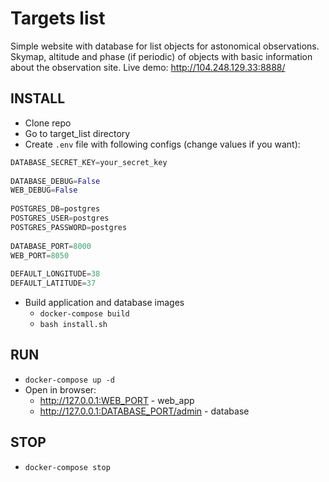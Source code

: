# Targets list

Simple website with database for list objects for astonomical observations.
Skymap, altitude and phase (if periodic) of objects with basic information about the observation site.
Live demo: http://104.248.129.33:8888/

## INSTALL
* Clone repo
* Go to target_list directory
* Create ```.env``` file with following configs (change values if you want):
```python
DATABASE_SECRET_KEY=your_secret_key    
    
DATABASE_DEBUG=False    
WEB_DEBUG=False    
   
POSTGRES_DB=postgres
POSTGRES_USER=postgres
POSTGRES_PASSWORD=postgres
   
DATABASE_PORT=8000
WEB_PORT=8050
   
DEFAULT_LONGITUDE=38    
DEFAULT_LATITUDE=37    
```
*  Build application and database images
    * ```docker-compose build``` 
    * ```bash install.sh```

## RUN
* ```docker-compose up -d```
* Open in browser:
    * http://127.0.0.1:WEB_PORT - web_app
    * http://127.0.0.1:DATABASE_PORT/admin - database

## STOP
* ```docker-compose stop```
